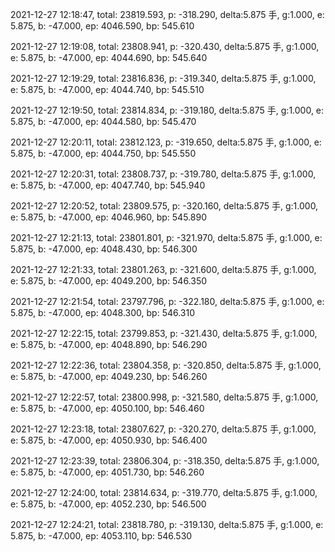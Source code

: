 2021-12-27 12:18:47, total: 23819.593, p: -318.290, delta:5.875 手, g:1.000, e: 5.875, b: -47.000, ep: 4046.590, bp: 545.610

2021-12-27 12:19:08, total: 23808.941, p: -320.430, delta:5.875 手, g:1.000, e: 5.875, b: -47.000, ep: 4044.690, bp: 545.640

2021-12-27 12:19:29, total: 23816.836, p: -319.340, delta:5.875 手, g:1.000, e: 5.875, b: -47.000, ep: 4044.740, bp: 545.510

2021-12-27 12:19:50, total: 23814.834, p: -319.180, delta:5.875 手, g:1.000, e: 5.875, b: -47.000, ep: 4044.580, bp: 545.470

2021-12-27 12:20:11, total: 23812.123, p: -319.650, delta:5.875 手, g:1.000, e: 5.875, b: -47.000, ep: 4044.750, bp: 545.550

2021-12-27 12:20:31, total: 23808.737, p: -319.780, delta:5.875 手, g:1.000, e: 5.875, b: -47.000, ep: 4047.740, bp: 545.940

2021-12-27 12:20:52, total: 23809.575, p: -320.160, delta:5.875 手, g:1.000, e: 5.875, b: -47.000, ep: 4046.960, bp: 545.890

2021-12-27 12:21:13, total: 23801.801, p: -321.970, delta:5.875 手, g:1.000, e: 5.875, b: -47.000, ep: 4048.430, bp: 546.300

2021-12-27 12:21:33, total: 23801.263, p: -321.600, delta:5.875 手, g:1.000, e: 5.875, b: -47.000, ep: 4049.200, bp: 546.350

2021-12-27 12:21:54, total: 23797.796, p: -322.180, delta:5.875 手, g:1.000, e: 5.875, b: -47.000, ep: 4048.300, bp: 546.310

2021-12-27 12:22:15, total: 23799.853, p: -321.430, delta:5.875 手, g:1.000, e: 5.875, b: -47.000, ep: 4048.890, bp: 546.290

2021-12-27 12:22:36, total: 23804.358, p: -320.850, delta:5.875 手, g:1.000, e: 5.875, b: -47.000, ep: 4049.230, bp: 546.260

2021-12-27 12:22:57, total: 23800.998, p: -321.580, delta:5.875 手, g:1.000, e: 5.875, b: -47.000, ep: 4050.100, bp: 546.460

2021-12-27 12:23:18, total: 23807.627, p: -320.270, delta:5.875 手, g:1.000, e: 5.875, b: -47.000, ep: 4050.930, bp: 546.400

2021-12-27 12:23:39, total: 23806.304, p: -318.350, delta:5.875 手, g:1.000, e: 5.875, b: -47.000, ep: 4051.730, bp: 546.260

2021-12-27 12:24:00, total: 23814.634, p: -319.770, delta:5.875 手, g:1.000, e: 5.875, b: -47.000, ep: 4052.230, bp: 546.500

2021-12-27 12:24:21, total: 23818.780, p: -319.130, delta:5.875 手, g:1.000, e: 5.875, b: -47.000, ep: 4053.110, bp: 546.530